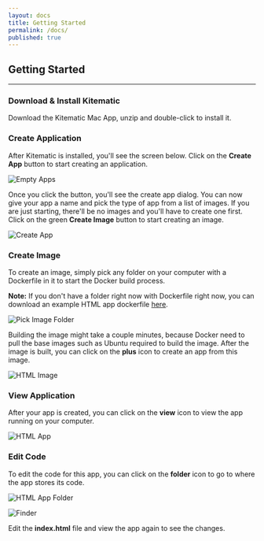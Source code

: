 ```yaml
---
layout: docs
title: Getting Started
permalink: /docs/
published: true
---
```


## Getting Started

---

### Download & Install Kitematic

Download the Kitematic Mac App, unzip and double-click to install it.

### Create Application

After Kitematic is installed, you'll see the screen below. Click on the **Create App**
button to start creating an application.

![Empty Apps](/img/get-started/empty-apps.png)

Once you click the button, you'll see the create app dialog. You can now give your app a name and
pick the type of app from a list of images. If you are just starting, there'll
be no images and you'll have to create one first. Click on the green **Create Image**
button to start creating an image.

![Create App](/img/get-started/create-app.png)

### Create Image

To create an image, simply pick any folder on your computer with a Dockerfile
in it to start the Docker build process.

**Note:** If you don't have a folder right now with Dockerfile right now, you can download an example HTML app dockerfile [here](https://github.com/kitematic/html/archive/master.zip).

![Pick Image Folder](/img/get-started/pick-image-folder.png)

Building the image might take a couple minutes, because Docker need to pull the
base images such as Ubuntu required to build the image. After the image is built,
you can click on the **plus** icon to create an app from this image.

![HTML Image](/img/get-started/html-image.png)

### View Application

After your app is created, you can click on the **view** icon to view the app
running on your computer.

![HTML App](/img/get-started/html-app.png)

### Edit Code

To edit the code for this app, you can click on the **folder** icon to go to where
the app stores its code.

![HTML App Folder](/img/get-started/html-app-folder.png)

![Finder](/img/get-started/finder.png)

Edit the **index.html** file and view the app again to see the changes.
